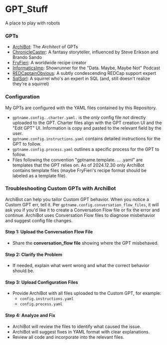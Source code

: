# GPT_Stuff
A place to play with robots
### GPTs
- [ArchiBot](https://chatgpt.com/g/g-677063cf0f088191a6d07cfc0bf84302-archibot): The _Architect_ of GPTs
- [ChronicleCaster](https://chatgpt.com/g/g-6770d44c14c481919a319478e65d4bb0-chroniclecaster):  A fantasy storyteller, influenced by Steve Erikson and Brando Sando
- [FryFieri](https://chatgpt.com/g/g-676f672646e081918d805db471f6c9c1-fryfieri): A worldwide recipe creator
- [InformaticsImp](https://chatgpt.com/g/g-67689911621881918690d61db2ab5af7-informaticsimp): Showrunner for the "Data. Maybe, Maybe Not" Podcast
- [REDCaptainObvious](https://chatgpt.com/g/g-6771f8eb3044819181bdb8ed0c78565d-redcaptainobvious): A subtly condescending REDCap support expert
- [SqlSqrl](https://chatgpt.com/g/g-67732668ea308191ae34ca6cbecfdeac-sqlsqrl): A squirrel who's an expert in SQL (and, still doesn't realize they're a squirrel)
### Configuration
My GPTs are configured with the YAML files contained by this Repository. 
* `gptname.config..charter.yaml.` is the _only_ config file *not* directly uploaded to the GPT. Charter files align with the GPT creation UI and the "Edit GPT" UI. Information is copy and pasted to the relevant field by the user.
* `gptname.config.instructions.yaml` contains detailed instructions for the GPT to follow.
* `gptname.config.process.yaml` outlines a specific process for the GPT to follow.
* Files following the convention "gptname.template. ... .yaml" are templates that the GPT relies on. As of 2024.12.30 only ArchiBot contains template files (maybe FryFieri's recipe format should be labeled as a template file).
### Troubleshooting Custom GPTs with ArchiBot
ArchiBot can help you tailor Custom GPT behavior. When you notice a Custom GPT err, tell it. Per `gptname.config.conversation_flow_files`, it will ask you if you'd like it to create a Conversation Flow file or fix the error and continue. ArchiBot uses Conversation Flow files to diagnose misbehavior and suggest config file changes. 

#### Step 1: Upload the Conversation Flow File
- Share the **conversation_flow file** showing where the GPT misbehaved.

#### Step 2: Clarify the Problem
- If needed, explain what went wrong and what the correct behavior should be.

#### Step 3: Upload Configuration Files
- Provide ArchiBot with all files uploaded to the Custom GPT, for example:
  - `config.instructions.yaml`
  - `config.process.yaml`

#### Step 4: Analyze and Fix
- ArchiBot will review the files to identify what caused the issue.
- ArchiBot will suggest fixes in YAML format with clear explanations.
- Review all code and incorporate into the relevant files.